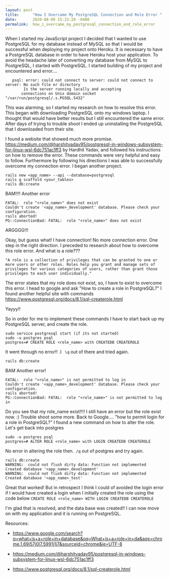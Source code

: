 ```yaml
---
layout: post
title:      "How I Overcame My PostgreSQL Connection and Role Error "
date:       2020-08-09 15:22:20 -0400
permalink:  how_i_overcame_my_postgresql_connection_and_role_error
---
```




  When I started my JavaScript project I decided that I wanted to use PostgreSQL for my database instead of MySQL so that I would be successful when deploying my project onto Heroku.   It is necessary to have a PostgreSQL database in order to have Heroku host your application. To avoid the headache later of converting my database from MySQL to PostgreSQL, I started with PostgreSQL.   I started building of my project and encountered and error…. 

 ```
	psql: error: could not connect to server: could not connect to server: No such file or directory
        Is the server running locally and accepting
       connections on Unix domain socket "/var/run/postgresql/.s.PGSQL.5432"
```


This was alarming, so I started my research on how to resolve this error.  This began with downloading PostgreSQL  onto my windows laptop.  I thought that would have better results but I still encountered the same error.  After days of trying to trouble shoot I ended up uninstalling the PostgreSQL that I downloaded from their site. 

I found a website that showed much more promise.  https://medium.com/@harshityadav95/postgresql-in-windows-subsystem-for-linux-wsl-6dc751ac1ff3 by Hardhit Yadav, and followed his instructions on how to remove the error.   These commands were very helpful and easy to follow. Furthermore by following his directions  I was able to successfully overcome my connection error.  I began another project. 

```
rails new <app_name> --api --database=postgresql
rails g scaffold <your_tables> 
rails db:create
```

	
BAM!!!! Another error 

```
FATAL:  role "<role_name>" does not exist
Couldn't create '<app_name>_development' database. Please check your configuration.
rails aborted!
PG::ConnectionBad: FATAL:  role "<role_name>" does not exist
```

	
ARGGGG!!!

Okay, but guess what! I have connection! No more connection error.   One step in the right direction.  I preceded to  research about how to overcome this role error.  And what is a role??? 

```
"A role is a collection of privileges that can be granted to one or more users or other roles. Roles help you grant and manage sets of privileges for various categories of users, rather than grant those privileges to each user individually."
```


The error states that my role does not exist, so,  I have to exist to overcome this error.  I head to google and ask "How to create a role in PostgreSQL?"  I found another helpful site with commands https://www.postgresql.org/docs/8.1/sql-createrole.html

Yayyy!!

So in order for me to implement these commands I have to start back up my PostgreSQL server, and create the role. 

```
sudo service postgresql start (if its not started) 
sudo -u postgres psql
postgres=# CREATE ROLE <role_name> with CREATEDB CREATEROLE
```

It went through no error!! .I ` \q` out of there and tried again. 
 
`rails db:create`

	
BAM Another error!

```
FATAL:  role "<role_name>" is not permitted to log in
Couldn't create '<app_name>_development' database. Please check your configuration.
rails aborted!
PG::ConnectionBad: FATAL:  role "<role_name>" is not permitted to log in
```


Do you see that my role_name exist!!!! I still have an error but the role exist now. :) Trouble shoot some more.  Back to Google….  "how to permit login for a role in PostgreSQL?" I found a new command on how to alter the role.  Let's get back into postgres

```
sudo -u postgres psql
postgres=# ALTER ROLE <role_name> with LOGIN CREATEDB CREATEROLE
```
No error in altering the role then.` /q` out of postgres and try again. 

 ```
rails db:create
WARNING:  could not flush dirty data: Function not implemented
Created database '<app_name>_development'
WARNING:  could not flush dirty data: Function not implemented
Created database '<app_name>_test'
```

	
Great that worked! But in retrospect I think I could of avoided the login error if I would have created a login when I initially created the role using the code below 
	`CREATE ROLE <role_name> WITH LOGIN CREATEDB CREATEROLE`
	
	
I'm glad that is resolved, and the data base was created!! I can now move on with my application and it is running on PostgreSQL. 

Resources:
*  <https://www.google.com/search?q=what+is+a+role+in+database&oq=What+is+a+role+in+da&aqs=chrome.1.69i57j0l7.5991j1j7&sourceid=chrome&ie=UTF-8> 

* https://medium.com/@harshityadav95/postgresql-in-windows-subsystem-for-linux-wsl-6dc751ac1ff3 
* https://www.postgresql.org/docs/8.1/sql-createrole.html

